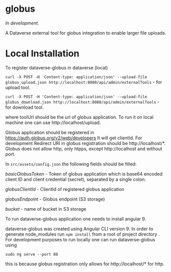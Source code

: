 # globus

_In development_.

A Dataverse external tool for globus integration to enable larger file uploads.
# Local Installation 

To register dataverse-globus in dataverse (local)

`curl -X POST -H 'Content-type: application/json' --upload-file globus_upload.json http://localhost:8080/api/admin/externalTools` - for upload tool.

`curl -X POST -H 'Content-type: application/json' --upload-file globus_download.json http://localhost:8080/api/admin/externalTools` - for download tool.

where toolUrl should be the url of globus application. To run it on local machine one can use http://localhost/upload.

Globus application should be registered in https://auth.globus.org/v2/web/developers It will get clientId.
For development Redirect URI in globus registration should be http://localhost/*. Globus does not allow http, only htpps, except http://localhost and without port.

In ``src/assets/config.json`` the following fields should be filled:

   *basicGlobusToken*  - Token of globus application which is  base64 encoded client ID and client credential (secret), separated by a single colon.
   
   *globusClientId*    - ClientId of registered globus application 
   
   *globusEndpoint*    - Globus endpoint (S3 storage)
   
   *bucket*            - name of bucket in S3 storage

To run dataverse-globus application one needs to install angular 9.

dataverse-globus was created using Angular CLI version 9.
In order to generate node_modules run `npm install` from a root of project directory .
For development purposes to run locally one can run dataverse-globus using

`sudo ng serve --port 80`

this is because globus registration only allows for http://localhost/* for http.



